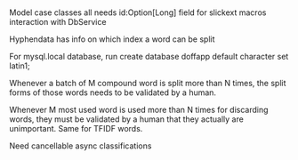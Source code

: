 #
 
Model case classes all needs id:Option[Long] field for slickext macros interaction with DbService

Hyphendata has info on which index a word can be split

For mysql.local database, run create database doffapp default character set latin1;

Whenever a batch of M compound word is split more than N times, the split forms of those words needs to be validated by a human.

Whenever M most used word is used more than N times for discarding words, they must be validated by a human that they actually are unimportant.
Same for TFIDF words.

Need cancellable async classifications